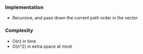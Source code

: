 ### Implementation
- Recursive, and pass down the current path order in the vector
​
### Complexity
- O(n) in time
- O(n^2) in extra space at most
​
​